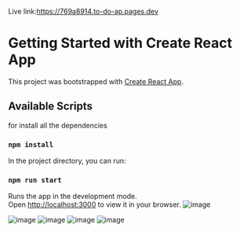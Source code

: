 Live link:https://769a8914.to-do-ap.pages.dev


# Getting Started with Create React App

This project was bootstrapped with [Create React App](https://github.com/facebook/create-react-app).

## Available Scripts
for install all the dependencies
### `npm install`

In the project directory, you can run:

### `npm run start`

Runs the app in the development mode.\
Open [http://localhost:3000](http://localhost:3000) to view it in your browser.
![image](https://user-images.githubusercontent.com/116199827/230737021-f80a2ca4-4105-46c0-aab3-4d9f32576f15.png)

![image](https://user-images.githubusercontent.com/116199827/230737073-33c2974c-cf3c-4b7f-a565-8955b159547d.png)
![image](https://user-images.githubusercontent.com/116199827/230737082-56bff72e-5f26-4fdb-9637-c033f309fea9.png)
![image](https://user-images.githubusercontent.com/116199827/230737090-7abe878a-1410-450d-b5ee-50b9f1835ff9.png)
![image](https://user-images.githubusercontent.com/116199827/230737110-2d1c7dd0-fd47-43e8-abc0-1ae0694c06ba.png)
